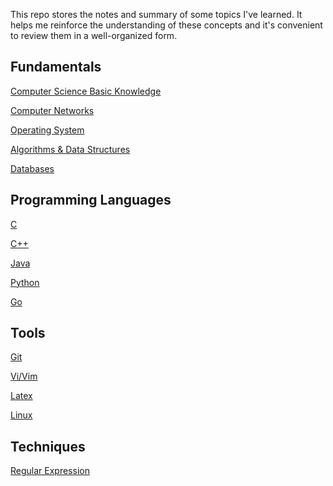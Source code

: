 
This repo stores the notes and summary of some topics I've learned. It helps me reinforce the understanding of these concepts and it's convenient to review them in a well-organized form.

## Fundamentals

[Computer Science Basic Knowledge](https://github.com/Leoni71/Learning-Path/wiki/Computer-Science-Basics)

[Computer Networks](https://github.com/Leoni71/ComputerScienceWiki/wiki/Computer-Network)

[Operating System]()

[Algorithms & Data Structures]()

[Databases]()

## Programming Languages

[C](https://github.com/Leoni71/Study_Log/wiki/C)

[C++](https://github.com/Leoni71/Learning-Path/wiki/.cpp)

[Java]()

[Python](https://github.com/Leoni71/Study_Log/wiki/Python-Tips)

[Go](https://github.com/Leoni71/Study_Log/wiki/Go)

## Tools

[Git](https://github.com/Leoni71/Study_Log/wiki/Git)

[Vi/Vim](https://github.com/Leoni71/ComputerScienceWiki/wiki/Vi-Vim)

[Latex](https://github.com/Leoni71/Study_Log/wiki/Latex)

[Linux](https://github.com/Leoni71/Study_Log/wiki/Linux)


## Techniques

[Regular Expression]()






